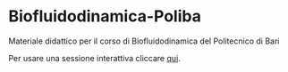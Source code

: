 # Biofluidodinamica-Poliba
Materiale didattico per il corso di Biofluidodinamica del Politecnico di Bari

Per usare una sessione interattiva cliccare [qui](https://mybinder.org/v2/gh/fradevita/Biofluidodinamica-Poliba/HEAD).